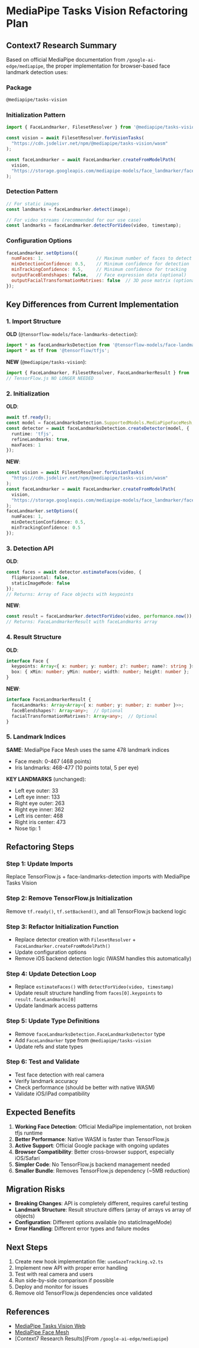 # MediaPipe Tasks Vision Refactoring Plan

## Context7 Research Summary

Based on official MediaPipe documentation from `/google-ai-edge/mediapipe`, the proper implementation for browser-based face landmark detection uses:

### Package
```bash
@mediapipe/tasks-vision
```

### Initialization Pattern
```javascript
import { FaceLandmarker, FilesetResolver } from '@mediapipe/tasks-vision';

const vision = await FilesetResolver.forVisionTasks(
  "https://cdn.jsdelivr.net/npm/@mediapipe/tasks-vision/wasm"
);

const faceLandmarker = await FaceLandmarker.createFromModelPath(
  vision,
  "https://storage.googleapis.com/mediapipe-models/face_landmarker/face_landmarker/float16/1/face_landmarker.task"
);
```

### Detection Pattern
```javascript
// For static images
const landmarks = faceLandmarker.detect(image);

// For video streams (recommended for our use case)
const landmarks = faceLandmarker.detectForVideo(video, timestamp);
```

### Configuration Options
```javascript
faceLandmarker.setOptions({
  numFaces: 1,                    // Maximum number of faces to detect
  minDetectionConfidence: 0.5,    // Minimum confidence for detection
  minTrackingConfidence: 0.5,     // Minimum confidence for tracking
  outputFaceBlendshapes: false,   // Face expression data (optional)
  outputFacialTransformationMatrixes: false  // 3D pose matrix (optional)
});
```

## Key Differences from Current Implementation

### 1. **Import Structure**
**OLD** (`@tensorflow-models/face-landmarks-detection`):
```typescript
import * as faceLandmarksDetection from '@tensorflow-models/face-landmarks-detection';
import * as tf from '@tensorflow/tfjs';
```

**NEW** (`@mediapipe/tasks-vision`):
```typescript
import { FaceLandmarker, FilesetResolver, FaceLandmarkerResult } from '@mediapipe/tasks-vision';
// TensorFlow.js NO LONGER NEEDED
```

### 2. **Initialization**
**OLD**:
```typescript
await tf.ready();
const model = faceLandmarksDetection.SupportedModels.MediaPipeFaceMesh;
const detector = await faceLandmarksDetection.createDetector(model, {
  runtime: 'tfjs',
  refineLandmarks: true,
  maxFaces: 1
});
```

**NEW**:
```typescript
const vision = await FilesetResolver.forVisionTasks(
  "https://cdn.jsdelivr.net/npm/@mediapipe/tasks-vision/wasm"
);
const faceLandmarker = await FaceLandmarker.createFromModelPath(
  vision,
  "https://storage.googleapis.com/mediapipe-models/face_landmarker/face_landmarker/float16/1/face_landmarker.task"
);
faceLandmarker.setOptions({
  numFaces: 1,
  minDetectionConfidence: 0.5,
  minTrackingConfidence: 0.5
});
```

### 3. **Detection API**
**OLD**:
```typescript
const faces = await detector.estimateFaces(video, {
  flipHorizontal: false,
  staticImageMode: false
});
// Returns: Array of Face objects with keypoints
```

**NEW**:
```typescript
const result = faceLandmarker.detectForVideo(video, performance.now());
// Returns: FaceLandmarkerResult with faceLandmarks array
```

### 4. **Result Structure**
**OLD**:
```typescript
interface Face {
  keypoints: Array<{ x: number; y: number; z?: number; name?: string }>;
  box: { xMin: number; yMin: number; width: number; height: number };
}
```

**NEW**:
```typescript
interface FaceLandmarkerResult {
  faceLandmarks: Array<Array<{ x: number; y: number; z: number }>>;
  faceBlendshapes?: Array<any>;  // Optional
  facialTransformationMatrixes?: Array<any>;  // Optional
}
```

### 5. **Landmark Indices**
**SAME**: MediaPipe Face Mesh uses the same 478 landmark indices
- Face mesh: 0-467 (468 points)
- Iris landmarks: 468-477 (10 points total, 5 per eye)

**KEY LANDMARKS** (unchanged):
- Left eye outer: 33
- Left eye inner: 133
- Right eye outer: 263
- Right eye inner: 362
- Left iris center: 468
- Right iris center: 473
- Nose tip: 1

## Refactoring Steps

### Step 1: Update Imports
Replace TensorFlow.js + face-landmarks-detection imports with MediaPipe Tasks Vision

### Step 2: Remove TensorFlow.js Initialization
Remove `tf.ready()`, `tf.setBackend()`, and all TensorFlow.js backend logic

### Step 3: Refactor Initialization Function
- Replace detector creation with `FilesetResolver` + `FaceLandmarker.createFromModelPath()`
- Update configuration options
- Remove iOS backend detection logic (WASM handles this automatically)

### Step 4: Update Detection Loop
- Replace `estimateFaces()` with `detectForVideo(video, timestamp)`
- Update result structure handling from `faces[0].keypoints` to `result.faceLandmarks[0]`
- Update landmark access patterns

### Step 5: Update Type Definitions
- Remove `faceLandmarksDetection.FaceLandmarksDetector` type
- Add `FaceLandmarker` type from `@mediapipe/tasks-vision`
- Update refs and state types

### Step 6: Test and Validate
- Test face detection with real camera
- Verify landmark accuracy
- Check performance (should be better with native WASM)
- Validate iOS/iPad compatibility

## Expected Benefits

1. **Working Face Detection**: Official MediaPipe implementation, not broken tfjs runtime
2. **Better Performance**: Native WASM is faster than TensorFlow.js
3. **Active Support**: Official Google package with ongoing updates
4. **Browser Compatibility**: Better cross-browser support, especially iOS/Safari
5. **Simpler Code**: No TensorFlow.js backend management needed
6. **Smaller Bundle**: Removes TensorFlow.js dependency (~5MB reduction)

## Migration Risks

- **Breaking Changes**: API is completely different, requires careful testing
- **Landmark Structure**: Result structure differs (array of arrays vs array of objects)
- **Configuration**: Different options available (no staticImageMode)
- **Error Handling**: Different error types and failure modes

## Next Steps

1. Create new hook implementation file: `useGazeTracking.v2.ts`
2. Implement new API with proper error handling
3. Test with real camera and users
4. Run side-by-side comparison if possible
5. Deploy and monitor for issues
6. Remove old TensorFlow.js dependencies once validated

## References

- [MediaPipe Tasks Vision Web](https://developers.google.com/mediapipe/solutions/vision/face_landmarker/web_js)
- [MediaPipe Face Mesh](https://github.com/google-ai-edge/mediapipe/blob/master/docs/solutions/face_mesh.md)
- [Context7 Research Results](From `/google-ai-edge/mediapipe`)
